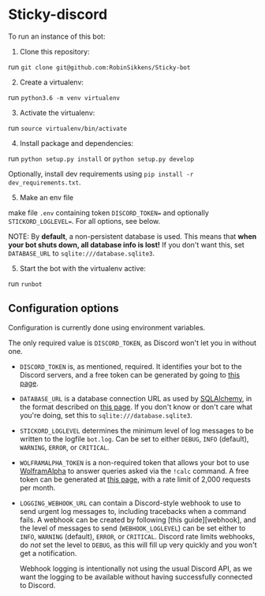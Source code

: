 # Sticky-discord

To run an instance of this bot:

1. Clone this repository:

run `git clone git@github.com:RobinSikkens/Sticky-bot`

2. Create a virtualenv:

run `python3.6 -m venv virtualenv`

3. Activate the virtualenv:

run `source virtualenv/bin/activate`

4. Install package and dependencies:

run `python setup.py install` or `python setup.py develop`

Optionally, install dev requirements using `pip install -r
dev_requirements.txt`.

5. Make an env file

make file `.env` containing token `DISCORD_TOKEN=` and optionally
`STICKORD_LOGLEVEL=`. For all options, see below.

NOTE: By __default__, a non-persistent database is used. This means that __when
your bot shuts down, all database info is lost!__ If you don't want this, set
`DATABASE_URL` to `sqlite:///database.sqlite3`.

5. Start the bot with the virtualenv active:

run `runbot`

## Configuration options
Configuration is currently done using environment variables.

The only required value is `DISCORD_TOKEN`, as Discord won't let you in without
one.

- `DISCORD_TOKEN` is, as mentioned, required. It identifies your bot to the
	Discord servers, and a free token can be generated by going to
	[this page][make_app].
- `DATABASE_URL` is a database connection URL as used by [SQLAlchemy], in the
	format described on [this page][database_urls]. If you don't know or don't
	care what you're doing, set this to `sqlite:///database.sqlite3`.
- `STICKORD_LOGLEVEL` determines the minimum level of log messages to be
	written to the logfile `bot.log`. Can be set to either `DEBUG`, `INFO`
	(default), `WARNING`, `ERROR`, or `CRITICAL`.
- `WOLFRAMALPHA_TOKEN` is a non-required token that allows your bot to use
	[WolframAlpha] to answer queries asked via the `!calc` command. A free
	token can be generated at [this page][wolframalphatoken], with a rate limit
	of 2,000 requests per month.
- `LOGGING_WEBHOOK_URL` can contain a Discord-style webhook to use to send
	urgent log messages to, including tracebacks when a command fails.
	A webhook can be created by following [this guide][webhook], and the level
	of messages to send (`WEBHOOK_LOGLEVEL`) can be set either to `INFO`,
	`WARNING` (default), `ERROR`, or `CRITICAL`. Discord rate limits webhooks,
	do _not_ set the level to `DEBUG`, as this will fill up very quickly and
	you won't get a notification.

	Webhook logging is intentionally not using the usual Discord API, as we
	want the logging to be available without having successfully connected to
	Discord.

[SQLAlchemy]: https://sqlalchemy.org
[make_app]: https://discordapp.com/developers/applications/me
[database_urls]: http://docs.sqlalchemy.org/en/latest/core/engines.html#database-urls
[WolframAlpha]: https://www.wolframalpha.com
[wolframalphatoken]: https://products.wolframalpha.com/api/

